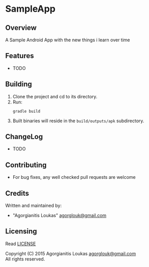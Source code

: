 SampleApp
=========

Overview
------------
A Sample Android App with the new things i learn over time

Features
--------
 * TODO

Building
--------
 1. Clone the project and cd to its directory.
 2. Run:  
    ```
    gradle build
    ```
 3. Built binaries will reside in the `build/outputs/apk` subdirectory.

ChangeLog
---------
 * TODO

Contributing
------------
 * For bug fixes, any well checked pull requests are welcome

Credits
-------
Written and maintained by: 
* "Agorgianitis Loukas" <agorglouk@gmail.com>

Licensing
---------
Read [LICENSE](LICENSE.md)  

Copyright (C) 2015 Agorgianitis Loukas <agorglouk@gmail.com>  
All rights reserved.
